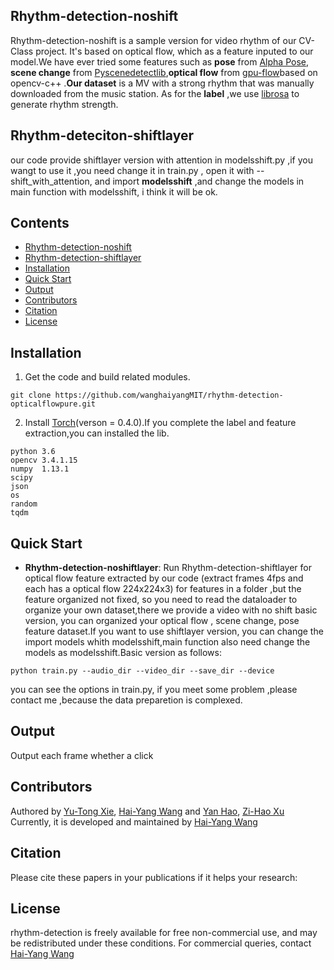 
## Rhythm-detection-noshift
Rhythm-detection-noshift is a sample version for video rhythm of our CV-Class project. It's based on optical flow, which as a feature inputed to our model.We have ever tried some features such as **pose** from [Alpha Pose](http://www.mvig.org/research/alphapose.html), **scene change** from [Pyscenedetectlib](https://github.com/Breakthrough/PySceneDetect),**optical flow** from [gpu-flow](https://github.com/feichtenhofer/gpu_flow)based on opencv-c++ .**Our dataset** is a MV with a strong rhythm that was manually downloaded from the music station. As for the **label** ,we use [librosa](https://github.com/librosa/librosa) to generate rhythm strength.  
## Rhythm-deteciton-shiftlayer
our code provide shiftlayer version with attention in modelsshift.py ,if you wangt to use it ,you need change it in train.py , open it with --shift_with_attention, and import **modelsshift** ,and change the models in main function with modelsshift, i think it will be ok.

## Contents
- [Rhythm-detection-noshift](rhythm-detection-noshift)
- [Rhythm-detection-shiftlayer](#rhythm-detection-shiftlayer)
- [Installation](#installation)
- [Quick Start](#quick-start)
- [Output](#output)
- [Contributors](#contributors)
- [Citation](#citation)
- [License](#license)

## Installation
1. Get the code and build related modules.
  ```Shell
  git clone https://github.com/wanghaiyangMIT/rhythm-detection-opticalflowpure.git
  ```
2. Install [Torch](https://github.com/torch/distro)(verson = 0.4.0).If you complete the label and feature extraction,you can installed the lib.
  ```Shell
  python 3.6
  opencv 3.4.1.15
  numpy  1.13.1
  scipy
  json   
  os
  random
  tqdm
  ```
## Quick Start
- **Rhythm-detection-noshiftlayer**:  Run Rhythm-detection-shiftlayer for optical flow feature extracted by our code (extract frames 4fps and each has a optical flow 224x224x3) for features in a folder ,but the feature organized not fixed, so you need to read the dataloader to organize your own dataset,there we provide a video with no shift basic version, you can organized your optical flow , scene change, pose feature dataset.If you want to use shiftlayer version, you can change the import models whith modelsshift,main function also need change the models as modelsshift.Basic version as follows: 
```
python train.py --audio_dir --video_dir --save_dir --device  
```
you can see the options in train.py, if you meet some problem ,please contact me ,because the data preparetion is complexed.


## Output
Output each frame whether a click

## Contributors
Authored by [Yu-Tong Xie](https://github.com/xxxxxyt/), [Hai-Yang Wang](https://github.com/wanghaiyangMIT/) and [Yan Hao](https://github.com/honeyhaoyan/), [Zi-Hao Xu](https://github.com/shsjxzh/) Currently, it is developed and maintained by [Hai-Yang Wang](https://github.com/wanghaiyangMIT/)

## Citation
Please cite these papers in your publications if it helps your research:

## License
rhythm-detection is freely available for free non-commercial use, and may be redistributed under these conditions. For commercial queries, contact [Hai-Yang Wang](https://github.com/wanghaiyangMIT/)

